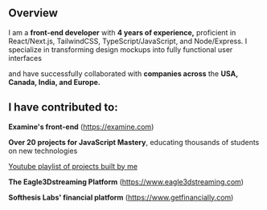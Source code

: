## Overview

 I am a **front-end developer** with **4 years of experience,** proficient in React/Next.js, TailwindCSS, TypeScript/JavaScript, and Node/Express. I specialize in transforming design mockups into fully functional user interfaces
 
 and have successfully collaborated with **companies across** the **USA, Canada, India, and Europe.**

## I have contributed to:

 **Examine's front-end** (https://examine.com)
 
 **Over 20 projects for JavaScript Mastery**, educating thousands of students on new technologies 
 
[Youtube playlist of projects built by me](https://www.youtube.com/playlist?list=PL6QREj8te1P6wX9m5KnicnDVEucbOPsqR)
 
 **The Eagle3Dstreaming Platform** (https://www.eagle3dstreaming.com)
 
**Softhesis Labs' financial platform** (https://www.getfinancially.com)
